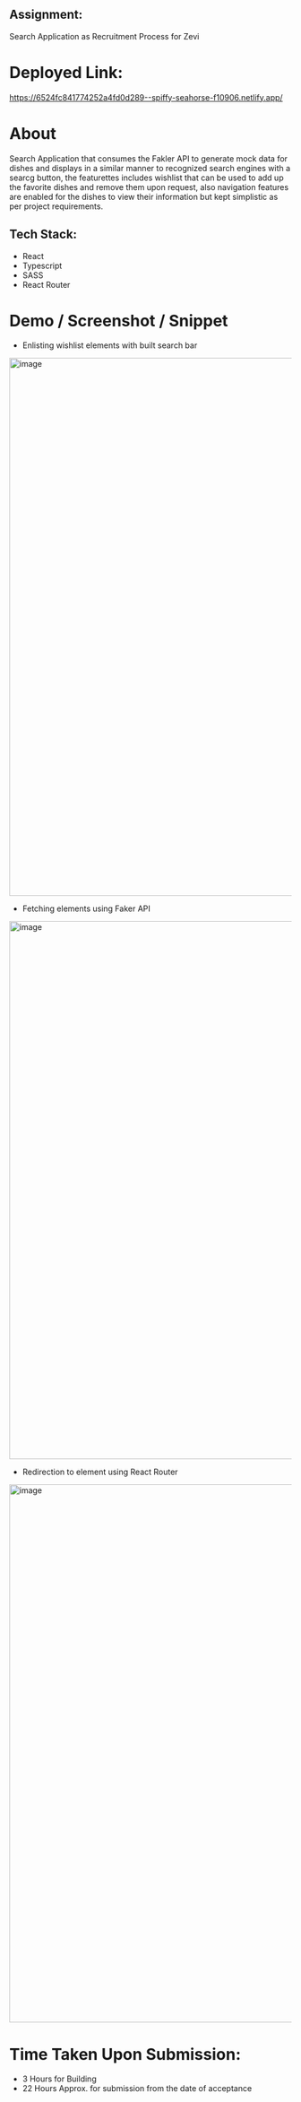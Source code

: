 ## Assignment: 
Search Application as Recruitment Process for Zevi

# Deployed Link: 
https://6524fc841774252a4fd0d289--spiffy-seahorse-f10906.netlify.app/

# About
Search Application that consumes the Fakler API to generate mock data for dishes and displays in a similar manner to recognized search engines with a searcg button, the featurettes includes wishlist that can be used to add up the favorite dishes and remove them upon request, also navigation features are enabled for the dishes to view their information but kept simplistic as per project requirements.

## Tech Stack:

- React
- Typescript
- SASS
- React Router

# Demo / Screenshot / Snippet 

- Enlisting wishlist elements with built search bar
<img width="960" alt="image" src="https://github.com/alimalim77/search-app/assets/52186295/cd909fc4-79cb-41e8-af13-dfd965ebf7e2">

- Fetching elements using Faker API
<img width="960" alt="image" src="https://github.com/alimalim77/search-app/assets/52186295/5433da84-e90c-4073-8a56-6035d10fac75">

- Redirection to element using React Router
<img width="960" alt="image" src="https://github.com/alimalim77/search-app/assets/52186295/59118578-f73c-4a64-8493-aba2946d30db">


# Time Taken Upon Submission: 
- 3 Hours for Building 
- 22 Hours Approx. for submission from the date of acceptance
